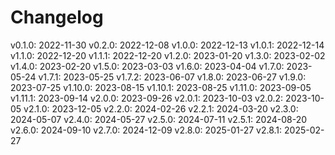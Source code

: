 # Changelog

v0.1.0: 2022-11-30
v0.2.0: 2022-12-08
v1.0.0: 2022-12-13
v1.0.1: 2022-12-14
v1.1.0: 2022-12-20
v1.1.1: 2022-12-20
v1.2.0: 2023-01-20
v1.3.0: 2023-02-02
v1.4.0: 2023-02-20
v1.5.0: 2023-03-03
v1.6.0: 2023-04-04
v1.7.0: 2023-05-24
v1.7.1: 2023-05-25
v1.7.2: 2023-06-07
v1.8.0: 2023-06-27
v1.9.0: 2023-07-25
v1.10.0: 2023-08-15
v1.10.1: 2023-08-25
v1.11.0: 2023-09-05
v1.11.1: 2023-09-14
v2.0.0: 2023-09-26
v2.0.1: 2023-10-03
v2.0.2: 2023-10-05
v2.1.0: 2023-12-05
v2.2.0: 2024-02-26
v2.2.1: 2024-03-20
v2.3.0: 2024-05-07
v2.4.0: 2024-05-27
v2.5.0: 2024-07-11
v2.5.1: 2024-08-20
v2.6.0: 2024-09-10
v2.7.0: 2024-12-09
v2.8.0: 2025-01-27
v2.8.1: 2025-02-27
